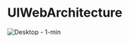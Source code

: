 # UIWebArchitecture

![Desktop - 1-min](https://user-images.githubusercontent.com/54769213/107547051-9ecd0180-6bff-11eb-8d27-deb4087609f2.png)
